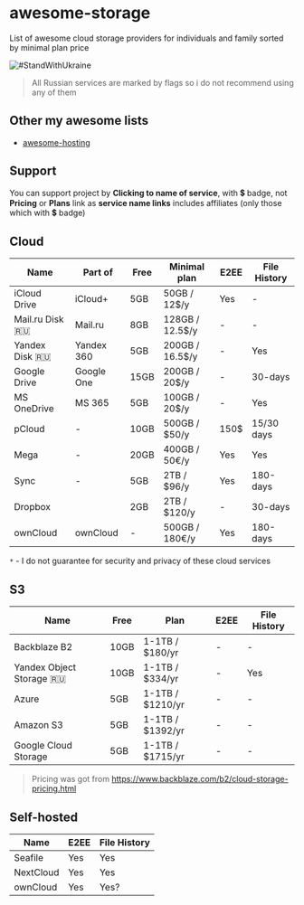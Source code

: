 # awesome-storage

List of awesome cloud storage providers for individuals and family sorted by minimal plan price

![#StandWithUkraine](https://github.com/jonathanbossenger/stand-with-ukraine/blob/e95a7ed22faac167cc623cf6e1cba49394769fe3/_repo_assets/banner-772%C3%97250.png)

> All Russian services are marked by flags so i do not recommend using any of them

## Other my awesome lists

- [awesome-hosting](https://github.com/dalisoft/awesome-hosting)

## Support

You can support project by **Clicking to name of service**, with 💲 badge, not **Pricing** or **Plans** link as **service name links** includes affiliates (only those which with 💲 badge)

## Cloud

| Name            | Part of    | Free | Minimal plan    | E2EE | File History |
| --------------- | ---------- | ---- | --------------- | ---- | ------------ |
| iCloud Drive    | iCloud+    | 5GB  | 50GB / 12$/y    | Yes  | -            |
| Mail.ru Disk 🇷🇺 | Mail.ru    | 8GB  | 128GB / 12.5$/y | -    | -            |
| Yandex Disk 🇷🇺  | Yandex 360 | 5GB  | 200GB / 16.5$/y | -    | Yes          |
| Google Drive    | Google One | 15GB | 200GB / 20$/y   | -    | 30-days      |
| MS OneDrive     | MS 365     | 5GB  | 100GB / 20$/y   | -    | Yes          |
| pCloud          | -          | 10GB | 500GB / $50/y   | 150$ | 15/30 days   |
| Mega            | -          | 20GB | 400GB / 50€/y   | Yes  | Yes          |
| Sync            | -          | 5GB  | 2TB / $96/y     | Yes  | 180-days     |
| Dropbox         |            | 2GB  | 2TB / $120/y    | -    | 30-days      |
| ownCloud        | ownCloud   | -    | 500GB / 180€/y  | Yes  | 180-days     |

`*` - I do not guarantee for security and privacy of these cloud services

## S3

| Name                     | Free | Plan             | E2EE | File History |
| ------------------------ | ---- | ---------------- | ---- | ------------ |
| Backblaze B2             | 10GB | 1-1TB / $180/yr  | -    | -            |
| Yandex Object Storage 🇷🇺 | 10GB | 1-1TB / $334/yr  | -    | Yes          |
| Azure                    | 5GB  | 1-1TB / $1210/yr | -    | -            |
| Amazon S3                | 5GB  | 1-1TB / $1392/yr | -    | -            |
| Google Cloud Storage     | 5GB  | 1-1TB / $1715/yr | -    | -            |

> Pricing was got from <https://www.backblaze.com/b2/cloud-storage-pricing.html>

## Self-hosted

| Name      | E2EE | File History |
| --------- | ---- | ------------ |
| Seafile   | Yes  | Yes          |
| NextCloud | Yes  | Yes          |
| ownCloud  | Yes  | Yes?         |
